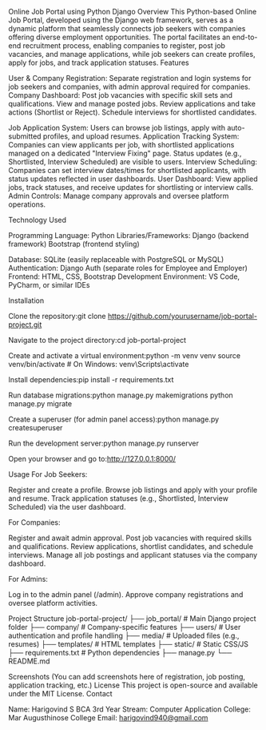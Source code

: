 Online Job Portal using Python Django
Overview
This Python-based Online Job Portal, developed using the Django web framework, serves as a dynamic platform that seamlessly connects job seekers with companies offering diverse employment opportunities. The portal facilitates an end-to-end recruitment process, enabling companies to register, post job vacancies, and manage applications, while job seekers can create profiles, apply for jobs, and track application statuses.
Features

User & Company Registration: Separate registration and login systems for job seekers and companies, with admin approval required for companies.
Company Dashboard:
Post job vacancies with specific skill sets and qualifications.
View and manage posted jobs.
Review applications and take actions (Shortlist or Reject).
Schedule interviews for shortlisted candidates.


Job Application System: Users can browse job listings, apply with auto-submitted profiles, and upload resumes.
Application Tracking System: Companies can view applicants per job, with shortlisted applications managed on a dedicated "Interview Fixing" page. Status updates (e.g., Shortlisted, Interview Scheduled) are visible to users.
Interview Scheduling: Companies can set interview dates/times for shortlisted applicants, with status updates reflected in user dashboards.
User Dashboard: View applied jobs, track statuses, and receive updates for shortlisting or interview calls.
Admin Controls: Manage company approvals and oversee platform operations.

Technology Used

Programming Language: Python
Libraries/Frameworks:
Django (backend framework)
Bootstrap (frontend styling)


Database: SQLite (easily replaceable with PostgreSQL or MySQL)
Authentication: Django Auth (separate roles for Employee and Employer)
Frontend: HTML, CSS, Bootstrap
Development Environment: VS Code, PyCharm, or similar IDEs

Installation

Clone the repository:git clone https://github.com/yourusername/job-portal-project.git


Navigate to the project directory:cd job-portal-project


Create and activate a virtual environment:python -m venv venv
source venv/bin/activate  # On Windows: venv\Scripts\activate


Install dependencies:pip install -r requirements.txt


Run database migrations:python manage.py makemigrations
python manage.py migrate


Create a superuser (for admin panel access):python manage.py createsuperuser


Run the development server:python manage.py runserver


Open your browser and go to:http://127.0.0.1:8000/



Usage
For Job Seekers:

Register and create a profile.
Browse job listings and apply with your profile and resume.
Track application statuses (e.g., Shortlisted, Interview Scheduled) via the user dashboard.

For Companies:

Register and await admin approval.
Post job vacancies with required skills and qualifications.
Review applications, shortlist candidates, and schedule interviews.
Manage all job postings and applicant statuses via the company dashboard.

For Admins:

Log in to the admin panel (/admin).
Approve company registrations and oversee platform activities.

Project Structure
job-portal-project/
├── job_portal/            # Main Django project folder
├── company/               # Company-specific features
├── users/                 # User authentication and profile handling
├── media/                 # Uploaded files (e.g., resumes)
├── templates/             # HTML templates
├── static/                # Static CSS/JS
├── requirements.txt       # Python dependencies
├── manage.py
└── README.md

Screenshots
(You can add screenshots here of registration, job posting, application tracking, etc.)
License
This project is open-source and available under the MIT License.
Contact

Name: Harigovind S
BCA 3rd Year
Stream: Computer Application
College: Mar Augusthinose College
Email: harigovind940@gmail.com


